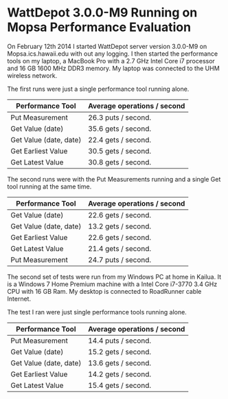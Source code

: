 # WattDepot 3.0.0-M9 Running on Mopsa Performance Evaluation

On February 12th 2014 I started WattDepot server version 3.0.0-M9 on Mopsa.ics.hawaii.edu with out any logging. I then started the performance tools on my laptop, a MacBook Pro with a 2.7 GHz Intel Core i7 processor and 16 GB 1600 MHz DDR3 memory. My laptop was connected to the UHM wireless network.

The first runs were just a single performance tool running alone.

| Performance Tool       | Average operations / second |
| ---------------------- | --------------------------- |
| Put Measurement        | 26.3 puts / second.         |
| Get Value (date)       | 35.6 gets / second.         |
| Get Value (date, date) | 22.4 gets / second.         |
| Get Earliest Value     | 30.5 gets / second.         |
| Get Latest Value       | 30.8 gets / second.         |

The second runs were with the Put Measurements running and a single Get tool running at the same time.

| Performance Tool       | Average operations / second |
| ---------------------- | --------------------------- |
| Get Value (date)       | 22.6 gets / second.         |
| Get Value (date, date) | 13.2 gets / second.         |
| Get Earliest Value     | 22.6 gets / second.         |
| Get Latest Value       | 21.4 gets / second.         |
| Put Measurement        | 24.7 puts / second.         |


The second set of tests were run from my Windows PC at home in Kailua. It is a Windows 7 Home Premium machine with a Intel Core i7-3770 3.4 GHz CPU with 16 GB Ram. My desktop is connected to RoadRunner cable Internet.

The test I ran were just single performance tools running alone.

| Performance Tool       | Average operations / second |
| ---------------------- | --------------------------- |
| Put Measurement        | 14.4 puts / second.         |
| Get Value (date)       | 15.2 gets / second.         |
| Get Value (date, date) | 13.6 gets / second.         |
| Get Earliest Value     | 14.2 gets / second.         |
| Get Latest Value       | 15.4 gets / second.         |


